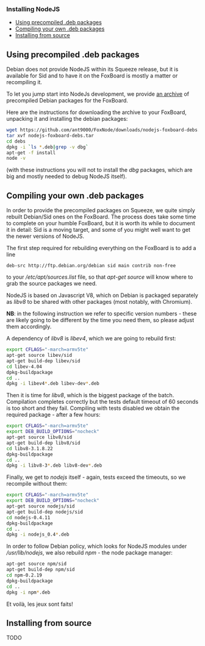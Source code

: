 ### Installing NodeJS ###

* [Using precompiled .deb packages](#deb)
* [Compiling your own .deb packages](#deb-build)
* [Installing from source](#src)

<a name="deb">Using precompiled .deb packages</a>
-------------------------------------------------

Debian does not provide NodeJS within its Squeeze release, but it is available for Sid and to have it on the FoxBoard is mostly a matter or recompiling it.

To let you jump start into NodeJs development, we provide [an archive](/ant9000/FoxNode/downloads/) of precompiled Debian packages for the FoxBoard.

Here are the instructions for downloading the archive to your FoxBoard, unpacking it and installing the debian packages:
```bash
wget https://github.com/ant9000/FoxNode/downloads/nodejs-foxboard-debs.tar
tar xvf nodejs-foxboard-debs.tar
cd debs
dpkg -i `ls *.deb|grep -v dbg`
apt-get -f install
node -v
```

(with these instructions you will not to install the *dbg* packages, which are big and mostly needed to debug NodeJS itself).

<a name="deb-build">Compiling your own .deb packages</a>
--------------------------------------------------------

In order to provide the precompiled packages on Squeeze, we quite simply rebuilt Debian/Sid ones on the FoxBoard. The process does take some time to complete on your humble FoxBoard, but it is worth its while to document it in detail: Sid is a moving target, and some of you might well want to get the newer versions of NodeJS.

The first step required for rebuilding everything on the FoxBoard is to add a line

```
deb-src http://ftp.debian.org/debian sid main contrib non-free
```

to your */etc/apt/sources.list* file, so that *apt-get source* will know where to grab the source packages we need.


NodeJS is based on Javascript V8, which on Debian is packaged separately as *libv8* to be shared with other packages (most notably, with Chromium).

**NB**: in the following instruction we refer to specific version numbers - these are likely going to be different by the time you need them, so please adjust them accordingly.

A dependency of *libv8* is *libev4*, which we are going to rebuild first:

```bash
export CFLAGS="-march=armv5te"
apt-get source libev/sid
apt-get build-dep libev/sid
cd libev-4.04
dpkg-buildpackage
cd ..
dpkg -i libev4*.deb libev-dev*.deb
```

Then it is time for *libv8*, which is the biggest package of the batch. Compilation completes correctly but the tests default timeout of 60 seconds is too short and they fail. Compiling with tests disabled we obtain the required package - after a few hours:

```bash
export CFLAGS="-march=armv5te"
export DEB_BUILD_OPTIONS="nocheck"
apt-get source libv8/sid
apt-get build-dep libv8/sid
cd libv8-3.1.8.22
dpkg-buildpackage
cd ..
dpkg -i libv8-3*.deb libv8-dev*.deb
```

Finally, we get to *nodejs* itself - again, tests exceed the timeouts, so we recompile without them:

```bash
export CFLAGS="-march=armv5te"
export DEB_BUILD_OPTIONS="nocheck"
apt-get source nodejs/sid
apt-get build-dep nodejs/sid
cd nodejs-0.4.11
dpkg-buildpackage
cd ..
dpkg -i nodejs_0.4*.deb
```

In order to follow Debian policy, which looks for NodeJS modules under */usr/lib/nodejs*, we also rebuild *npm* - the node package manager:

```bash
apt-get source npm/sid
apt-get build-dep npm/sid
cd npm-0.2.19
dpkg-buildpackage
cd ..
dpkg -i npm*.deb
```

Et voilà, les jeux sont faits!

<a name="src">Installing from source</a>
----------------------------------------

TODO

